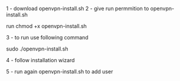 1 - download openvpn-install.sh
2 - give run permmition to openvpn-install.sh

run chmod +x openvpn-install.sh

3 - to run use following command

sudo ./openvpn-install.sh

4 - follow installation  wizard

5 - run again openvpn-install.sh to add user 
